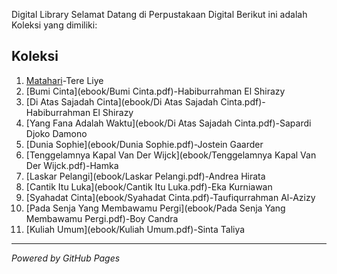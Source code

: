 Digital Library
Selamat Datang di Perpustakaan Digital
Berikut ini adalah Koleksi yang dimiliki:
## Koleksi
1. [Matahari](ebook/Matahari.pdf)-Tere Liye
2. [Bumi Cinta](ebook/Bumi Cinta.pdf)-Habiburrahman El Shirazy
3. [Di Atas Sajadah Cinta](ebook/Di Atas Sajadah Cinta.pdf)-Habiburrahman El Shirazy
4. [Yang Fana Adalah Waktu](ebook/Di Atas Sajadah Cinta.pdf)-Sapardi Djoko Damono
5. [Dunia Sophie](ebook/Dunia Sophie.pdf)-Jostein Gaarder
6. [Tenggelamnya Kapal Van Der Wijck](ebook/Tenggelamnya Kapal Van Der Wijck.pdf)-Hamka
7. [Laskar Pelangi](ebook/Laskar Pelangi.pdf)-Andrea Hirata
8. [Cantik Itu Luka](ebook/Cantik Itu Luka.pdf)-Eka Kurniawan
9. [Syahadat Cinta](ebook/Syahadat Cinta.pdf)-Taufiqurrahman Al-Azizy
10. [Pada Senja Yang Membawamu Pergi](ebook/Pada Senja Yang Membawamu Pergi.pdf)-Boy Candra
11. [Kuliah Umum](ebook/Kuliah Umum.pdf)-Sinta Taliya
---
*Powered by GitHub Pages*
